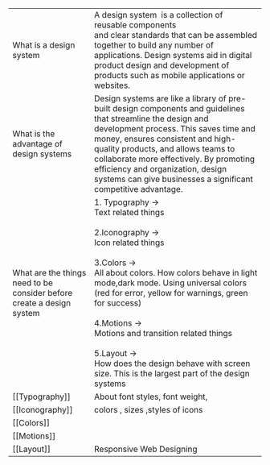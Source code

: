 
|                                                                       |                                                                                                                                                                                                                                                                                                                                                                                                                                         |
| --------------------------------------------------------------------- | --------------------------------------------------------------------------------------------------------------------------------------------------------------------------------------------------------------------------------------------------------------------------------------------------------------------------------------------------------------------------------------------------------------------------------------- |
| What is a design<br>system                                            | A design system  is a collection of reusable components<br> and clear standards that can be assembled together to build any number of applications. Design systems aid in digital product design and development of products such as mobile applications or websites.                                                                                                                                                                   |
| What is the advantage of design systems                               | Design systems are like a library of pre-built design components and guidelines that streamline the design and development process. This saves time and money, ensures consistent and high-quality products, and allows teams to collaborate more effectively. By promoting efficiency and organization, design systems can give businesses a significant competitive advantage.                                                        |
| What are the things need to be consider before create a design system | 1. Typography -><br>Text related things<br><br>2.Iconography -><br>Icon related things<br><br>3.Colors -><br>All about colors. How colors behave in light mode,dark mode. Using universal colors (red for error, yellow for warnings, green for success)<br><br>4.Motions -><br>Motions and transition related things<br><br>5.Layout -><br>How does the design behave with screen size. This is the largest part of the design systems |
| [[Typography]]                                                        | About font styles, font weight,                                                                                                                                                                                                                                                                                                                                                                                                         |
| [[Iconography]]                                                       | colors , sizes ,styles of icons                                                                                                                                                                                                                                                                                                                                                                                                         |
| [[Colors]]                                                            |                                                                                                                                                                                                                                                                                                                                                                                                                                         |
| [[Motions]]                                                           |                                                                                                                                                                                                                                                                                                                                                                                                                                         |
| [[Layout]]                                                            | Responsive Web Designing                                                                                                                                                                                                                                                                                                                                                                                                                |
